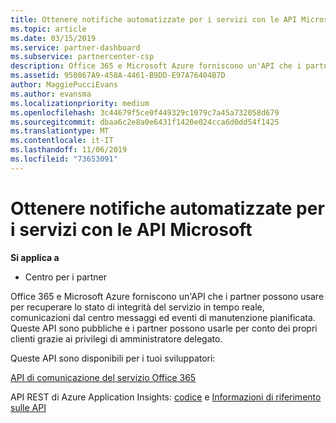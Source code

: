 ```yaml
---
title: Ottenere notifiche automatizzate per i servizi con le API Microsoft
ms.topic: article
ms.date: 03/15/2019
ms.service: partner-dashboard
ms.subservice: partnercenter-csp
description: Office 365 e Microsoft Azure forniscono un'API che i partner possono usare per recuperare lo stato di integrità del servizio in tempo reale, comunicazioni dal centro messaggi ed eventi di manutenzione pianificata.
ms.assetid: 950867A9-458A-4461-B9DD-E97A76404B7D
author: MaggiePucciEvans
ms.author: evansma
ms.localizationpriority: medium
ms.openlocfilehash: 3c44679f5ce0f449329c1079c7a45a732058d679
ms.sourcegitcommit: dbaa6c2e8a0e6431f1420e024cca6d0dd54f1425
ms.translationtype: MT
ms.contentlocale: it-IT
ms.lasthandoff: 11/06/2019
ms.locfileid: "73653091"
---
```

# <a name="get-automated-service-notifications-with-our-apis"></a>Ottenere notifiche automatizzate per i servizi con le API Microsoft

**Si applica a**

-  Centro per i partner

Office 365 e Microsoft Azure forniscono un'API che i partner possono usare per recuperare lo stato di integrità del servizio in tempo reale, comunicazioni dal centro messaggi ed eventi di manutenzione pianificata. Queste API sono pubbliche e i partner possono usarle per conto dei propri clienti grazie ai privilegi di amministratore delegato.

Queste API sono disponibili per i tuoi sviluppatori:

[API di comunicazione del servizio Office 365](https://go.microsoft.com/fwlink/p/?LinkId=616899)

API REST di Azure Application Insights: [codice](https://go.microsoft.com/fwlink/p/?LinkId=617299) e [Informazioni di riferimento sulle API](https://go.microsoft.com/fwlink/p/?LinkId=617300)

 

 



